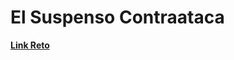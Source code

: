 # El Suspenso Contraataca
**[Link Reto](https://www.hackerrank.com/contests/telecode4/challenges/elsuspensocontraatacaandion)**
